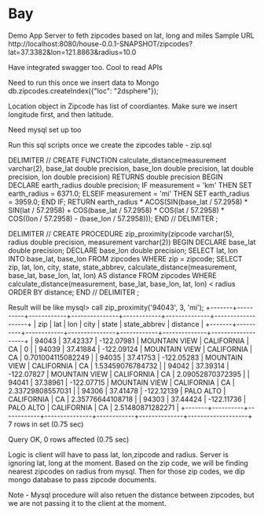 # Bay
Demo App Server to feth zipcodes based on lat, long and miles
Sample URL
http://localhost:8080/house-0.0.1-SNAPSHOT/zipcodes?lat=37.3382&lon=121.8863&radius=10.0

Have integrated swagger too. Cool to read APIs

Need to run this once we insert data to Mongo
db.zipcodes.createIndex({"loc": "2dsphere"});


Location object in Zipcode has list of coordiantes. Make sure we  insert longitude first, and then latitude.


Need mysql set up too

Run this sql scripts once we create the zipcodes table - zip.sql

DELIMITER //
CREATE FUNCTION calculate_distance(measurement varchar(2), base_lat double precision, base_lon double precision, lat double precision, lon double precision) RETURNS double precision
   BEGIN
      DECLARE earth_radius double precision;
      IF measurement = 'km' THEN
         SET earth_radius = 6371.0;
      ELSEIF measurement = 'mi' THEN
         SET earth_radius = 3959.0;
      END IF;
      RETURN earth_radius * ACOS(SIN(base_lat / 57.2958) * SIN(lat / 57.2958) + COS(base_lat / 57.2958) * COS(lat / 57.2958) * COS((lon / 57.2958) - (base_lon / 57.2958)));
   END //
DELIMITER ;


DELIMITER //
CREATE PROCEDURE zip_proximity(zipcode varchar(5), radius double precision, measurement varchar(2))
   BEGIN
   DECLARE base_lat double precision;
   DECLARE base_lon double precision;
   SELECT lat, lon INTO base_lat, base_lon FROM zipcodes WHERE zip = zipcode;
   SELECT zip, lat, lon, city, state, state_abbrev, calculate_distance(measurement, base_lat, base_lon, lat, lon) AS distance FROM zipcodes
      WHERE calculate_distance(measurement, base_lat, base_lon, lat, lon) < radius ORDER BY distance;
   END //
DELIMITER ;



Result will be like
mysql> call zip_proximity('94043', 3, 'mi');
+-------+----------+------------+---------------+------------+--------------+-------------------+
| zip   | lat      | lon        | city          | state      | state_abbrev | distance          |
+-------+----------+------------+---------------+------------+--------------+-------------------+
| 94043 | 37.42337 | -122.07981 | MOUNTAIN VIEW | CALIFORNIA | CA           |                 0 |
| 94039 | 37.41884 | -122.09124 | MOUNTAIN VIEW | CALIFORNIA | CA           | 0.701004115082249 |
| 94035 | 37.41753 | -122.05283 | MOUNTAIN VIEW | CALIFORNIA | CA           |  1.53459076784732 |
| 94042 | 37.39314 | -122.07827 | MOUNTAIN VIEW | CALIFORNIA | CA           |  2.09052870372395 |
| 94041 | 37.38961 | -122.07715 | MOUNTAIN VIEW | CALIFORNIA | CA           |  2.33729808557031 |
| 94306 | 37.41478 | -122.12139 | PALO ALTO     | CALIFORNIA | CA           |  2.35776644108718 |
| 94303 | 37.44424 | -122.11736 | PALO ALTO     | CALIFORNIA | CA           |  2.51480871282271 |
+-------+----------+------------+---------------+------------+--------------+-------------------+
7 rows in set (0.75 sec)
 
Query OK, 0 rows affected (0.75 sec)



Logic is client will have to pass lat, lon,zipcode and radius. Server is ignoring lat, long at the moment.
Based on the zip code, we will be finding nearest zipcodes on radius from mysql.
Then for those zip codes, we dip mongo database to pass zipcode documents.

Note - Mysql procedure will also retuen the distance between zipcodes, but we are not passing it to the client at the moment. 

